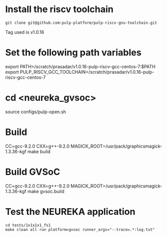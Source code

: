 # Install the riscv toolchain 
```
git clone git@github.com:pulp-platform/pulp-riscv-gnu-toolchain.git
```
Tag used is v1.0.16

# Set the following path variables 
export PATH=/scratch/prasadar/v1.0.16-pulp-riscv-gcc-centos-7:$PATH
export PULP_RISCV_GCC_TOOLCHAIN=/scratch/prasadar/v1.0.16-pulp-riscv-gcc-centos-7
# cd <neureka_gvsoc>
source configs/pulp-open.sh
# Build 
CC=gcc-9.2.0 CXX=g++-9.2.0 MAGICK_ROOT=/usr/pack/graphicsmagick-1.3.36-kgf make build
# Build GVSoC
CC=gcc-9.2.0 CXX=g++-9.2.0 MAGICK_ROOT=/usr/pack/graphicsmagick-1.3.36-kgf make gvsoc.build
# Test the NEUREKA application 
```
cd tests/1x1x1x1_fs1
make clean all run platform=gvsoc runner_args="--trace=.*:log.txt"
```